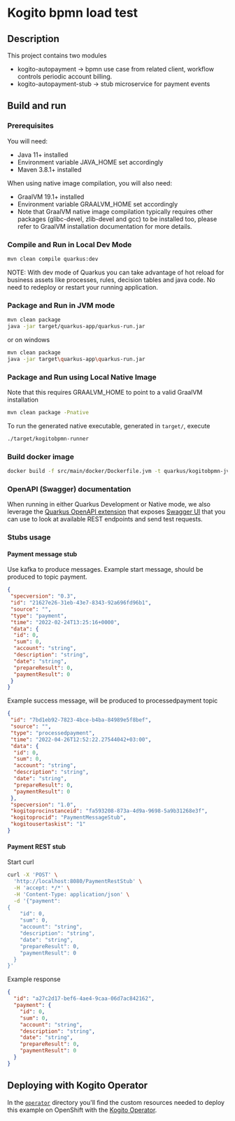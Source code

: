 # Kogito bpmn load test

## Description

This project contains two modules

- kogito-autopayment -> bpmn use case from related client, workflow controls periodic account billing.
- kogito-autopayment-stub -> stub microservice for payment events

## Build and run

### Prerequisites

You will need:

- Java 11+ installed
- Environment variable JAVA_HOME set accordingly
- Maven 3.8.1+ installed

When using native image compilation, you will also need:

- GraalVM 19.1+ installed
- Environment variable GRAALVM_HOME set accordingly
- Note that GraalVM native image compilation typically requires other packages (glibc-devel, zlib-devel and gcc) to be installed too, please refer to GraalVM installation documentation for more details.

### Compile and Run in Local Dev Mode

```sh
mvn clean compile quarkus:dev
```

NOTE: With dev mode of Quarkus you can take advantage of hot reload for business assets like processes, rules, decision tables and java code. No need to redeploy or restart your running application.

### Package and Run in JVM mode

```sh
mvn clean package
java -jar target/quarkus-app/quarkus-run.jar
```

or on windows

```sh
mvn clean package
java -jar target\quarkus-app\quarkus-run.jar
```

### Package and Run using Local Native Image

Note that this requires GRAALVM_HOME to point to a valid GraalVM installation

```sh
mvn clean package -Pnative
```

To run the generated native executable, generated in `target/`, execute

```sh
./target/kogitobpmn-runner
```

### Build docker image

```sh
docker build -f src/main/docker/Dockerfile.jvm -t quarkus/kogitobpmn-jvm .
```

### OpenAPI (Swagger) documentation

When running in either Quarkus Development or Native mode, we also leverage the [Quarkus OpenAPI extension](https://quarkus.io/guides/openapi-swaggerui#use-swagger-ui-for-development) that exposes [Swagger UI](http://localhost:8080/q/swagger-ui/) that you can use to look at available REST endpoints and send test requests.

### Stubs usage

#### Payment message stub

Use kafka to produce messages. Example start message, should be produced to topic payment.

```json
{
 "specversion": "0.3",
 "id": "21627e26-31eb-43e7-8343-92a696fd96b1",
 "source": "",
 "type": "payment",
 "time": "2022-02-24T13:25:16+0000",
 "data": {
  "id": 0,
  "sum": 0,
  "account": "string",
  "description": "string",
  "date": "string",
  "prepareResult": 0,
  "paymentResult": 0
 }
}
```

Example success message, will be produced to processedpayment topic

```json
{
 "id": "7bd1eb92-7823-4bce-b4ba-84989e5f8bef",
 "source": "",
 "type": "processedpayment",
 "time": "2022-04-26T12:52:22.27544042+03:00",
 "data": {
  "id": 0,
  "sum": 0,
  "account": "string",
  "description": "string",
  "date": "string",
  "prepareResult": 0,
  "paymentResult": 0
 },
 "specversion": "1.0",
 "kogitoprocinstanceid": "fa593208-873a-4d9a-9698-5a9b31268e3f",
 "kogitoprocid": "PaymentMessageStub",
 "kogitousertaskist": "1"
}
```

#### Payment REST stub

Start curl

```sh
curl -X 'POST' \
  'http://localhost:8080/PaymentRestStub' \
  -H 'accept: */*' \
  -H 'Content-Type: application/json' \
  -d '{"payment":
{
    "id": 0,
    "sum": 0,
    "account": "string",
    "description": "string",
    "date": "string",
    "prepareResult": 0,
    "paymentResult": 0
  }
}'
```

Example response

```json
{
  "id": "a27c2d17-bef6-4ae4-9caa-06d7ac842162",
  "payment": {
    "id": 0,
    "sum": 0,
    "account": "string",
    "description": "string",
    "date": "string",
    "prepareResult": 0,
    "paymentResult": 0
  }
}
```

## Deploying with Kogito Operator

In the [`operator`](operator) directory you'll find the custom resources needed to deploy this example on OpenShift with the [Kogito Operator](https://docs.jboss.org/kogito/release/latest/html_single/#chap_kogito-deploying-on-openshift).

